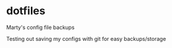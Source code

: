 # dotfiles
Marty's config file backups

Testing out saving my configs with git for easy backups/storage
